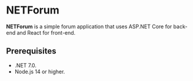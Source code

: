 # NETForum

**NETForum** is a simple forum application that uses ASP.NET Core for back-end and React for front-end.

## Prerequisites

* .NET 7.0.
* Node.js 14 or higher.